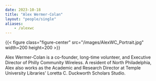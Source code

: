 ```yaml
---
date: 2023-10-18
title: "Alex Wermer-Colan"
layout: "people/single"
aliases:
    - /alexwc
---
```


{{< figure class="figure-center" src="/images/AlexWC_Portrait.jpg" width=200 height=200 >}}  

Alex Wermer-Colan is a co-founder, long-time volunteer, and Executive Director of Philly Community Wireless. A resident of North Philadelphia, Alex also works as the Academic and Research Director at Temple University Libraries' Loretta C. Duckworth Scholars Studio. 
